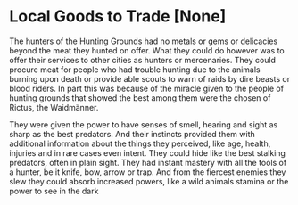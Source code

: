 # Local Goods to Trade [None]

The hunters of the Hunting Grounds had no metals or gems or delicacies beyond the meat they hunted on offer. What they could do however was to offer their services to other cities as hunters or mercenaries. They could procure meat for people who had trouble hunting due to the animals burning upon death or provide able scouts to warn of raids by dire beasts or blood riders. In part this was because of the miracle given to the people of hunting grounds that showed the best among them were the chosen of Rictus, the Waidmänner.

They were given the power to have senses of smell, hearing and sight as sharp as the best predators. And their instincts provided them with additional information about the things they perceived, like age, health, injuries and in rare cases even intent. They could hide like the best stalking predators, often in plain sight. They had instant mastery with all the tools of a hunter, be it knife, bow, arrow or trap. And from the fiercest enemies they slew they could absorb increased powers, like a wild animals stamina or the power to see in the dark

